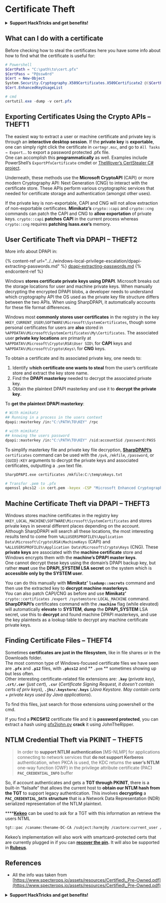 # Certificate Theft

<details>

<summary><strong>Support HackTricks and get benefits!</strong></summary>

Do you work in a **cybersecurity company**? Do you want to see your **company advertised in HackTricks**? or do you want to have access the **latest version of the PEASS or download HackTricks in PDF**? Check the [**SUBSCRIPTION PLANS**](https://github.com/sponsors/carlospolop)!

Discover [**The PEASS Family**](https://opensea.io/collection/the-peass-family), our collection of exclusive [**NFTs**](https://opensea.io/collection/the-peass-family)

Get the [**official PEASS & HackTricks swag**](https://peass.creator-spring.com)

**Join the** [**💬**](https://emojipedia.org/speech-balloon/) [**Discord group**](https://discord.gg/hRep4RUj7f) or the [**telegram group**](https://t.me/peass) or **follow** me on **Twitter** [**🐦**](https://github.com/carlospolop/hacktricks/tree/7af18b62b3bdc423e11444677a6a73d4043511e9/\[https:/emojipedia.org/bird/README.md)[**@carlospolopm**](https://twitter.com/carlospolopm)**.**

**Share your hacking tricks submitting PRs to the** [**hacktricks github repo**](https://github.com/carlospolop/hacktricks)**.**

</details>

## What can I do with a certificate

Before checking how to steal the certificates here you have some info about how to find what the certificate is useful for:

```powershell
# Powershell
$CertPath = "C:\path\to\cert.pfx"
$CertPass = "P@ssw0rd"
$Cert = New-Object
System.Security.Cryptography.X509Certificates.X509Certificate2 @($CertPath, $CertPass)
$Cert.EnhancedKeyUsageList

# cmd
certutil.exe -dump -v cert.pfx
```

## Exporting Certificates Using the Crypto APIs – THEFT1

The easiest way to extract a user or machine certificate and private key is through an **interactive desktop session**. If the **private key** is **exportable**, one can simply right click the certificate in `certmgr.msc`, and go to `All Tasks → Export`… to export a password protected .pfx file. \
One can accomplish this **programmatically** as well. Examples include PowerShell’s `ExportPfxCertificate` cmdlet or [TheWover’s CertStealer C# project](https://github.com/TheWover/CertStealer).

Underneath, these methods use the **Microsoft CryptoAPI** (CAPI) or more modern Cryptography API: Next Generation (CNG) to interact with the certificate store. These APIs perform various cryptographic services that needed for certificate storage and authentication (amongst other uses).

If the private key is non-exportable, CAPI and CNG will not allow extraction of non-exportable certificates. **Mimikatz’s** `crypto::capi` and `crypto::cng` commands can patch the CAPI and CNG to **allow exportation** of private keys. `crypto::capi` **patches** **CAPI** in the current process whereas `crypto::cng` requires **patching** **lsass.exe’s** memory.

## User Certificate Theft via DPAPI – THEFT2

More info about DPAPI in:

{% content-ref url="../../windows-local-privilege-escalation/dpapi-extracting-passwords.md" %}
[dpapi-extracting-passwords.md](../../windows-local-privilege-escalation/dpapi-extracting-passwords.md)
{% endcontent-ref %}

Windows **stores certificate private keys using DPAPI**. Microsoft breaks out the storage locations for user and machine private keys. When manually decrypting the encrypted DPAPI blobs, a developer needs to understand which cryptography API the OS used as the private key file structure differs between the two APIs. When using SharpDPAPI, it automatically accounts for these file format differences.&#x20;

Windows most **commonly stores user certificates** in the registry in the key `HKEY_CURRENT_USER\SOFTWARE\Microsoft\SystemCertificates`, though some personal certificates for users are **also** stored in `%APPDATA%\Microsoft\SystemCertificates\My\Certificates`. The associated user **private key locations** are primarily at `%APPDATA%\Microsoft\Crypto\RSA\User SID\` for **CAPI** keys and `%APPDATA%\Microsoft\Crypto\Keys\` for **CNG** keys.

To obtain a certificate and its associated private key, one needs to:

1. Identify w**hich certificate one wants to steal** from the user’s certificate store and extract the key store name.
2. Find the **DPAPI masterkey** needed to decrypt the associated private key.
3. Obtain the plaintext DPAPI masterkey and use it to **decrypt the private key**.

To **get the plaintext DPAPI masterkey**:

```bash
# With mimikatz
## Running in a process in the users context
dpapi::masterkey /in:"C:\PATH\TO\KEY" /rpc

# with mimikatz
## knowing the users password
dpapi::masterkey /in:"C:\PATH\TO\KEY" /sid:accountSid /password:PASS
```

To simplify masterkey file and private key file decryption, [**SharpDPAPI’s**](https://github.com/GhostPack/SharpDPAPI) `certificates` command can be used with the `/pvk`, `/mkfile`, `/password`, or `{GUID}:KEY` arguments to decrypt the private keys and associated certificates, outputting a `.pem` text file.

```bash
SharpDPAPI.exe certificates /mkfile:C:\temp\mkeys.txt

# Transfor .pem to .pfx
openssl pkcs12 -in cert.pem -keyex -CSP "Microsoft Enhanced Cryptographic Provider v1.0" -export -out cert.pfx
```

## Machine Certificate Theft via DPAPI – THEFT3

Windows stores machine certificates in the registry key `HKEY_LOCAL_MACHINE\SOFTWARE\Microsoft\SystemCertificates` and stores private keys in several different places depending on the account.\
Although SharpDPAPI will search all these locations, the most interesting results tend to come from `%ALLUSERSPROFILE%\Application Data\Microsoft\Crypto\RSA\MachineKeys` (CAPI) and `%ALLUSERSPROFILE%\Application Data\Microsoft\Crypto\Keys` (CNG). These **private keys** are associated with the **machine certificate** store and Windows encrypts them with the **machine’s DPAPI master keys**.\
One cannot decrypt these keys using the domain’s DPAPI backup key, but rather **must** use the **DPAPI\_SYSTEM LSA secret** on the system which is **accessible only by the SYSTEM user**.&#x20;

You can do this manually with **Mimikatz’** **`lsadump::secrets`** command and then use the extracted key to **decrypt machine masterkeys**. \
You can also patch CAPI/CNG as before and use **Mimikatz’** `crypto::certificates /export /systemstore:LOCAL_MACHINE` command. \
**SharpDPAPI’s** certificates command with the **`/machine`** flag (while elevated) will automatically **elevate** to **SYSTEM**, **dump** the **DPAPI\_SYSTEM** LSA secret, use this to **decrypt** and found machine DPAPI masterkeys, and use the key plaintexts as a lookup table to decrypt any machine certificate private keys.

## Finding Certificate Files – THEFT4

Sometimes **certificates are just in the filesystem**, like in file shares or in the Downloads folder.\
The most common type of Windows-focused certificate files we have seen are **`.pfx`** and **`.p12`** files, with **`.pkcs12`** and ** `.pem` ** sometimes showing up but less often.\
Other interesting certificate-related file extensions are: **`.key`** (_private key_), **`.crt/.cer`** (_just cert_), **`.csr`** (_Certificate Signing Request, it doesn't contain certs of priv keys_), **`.jks/.keystore/.keys`** (_Java Keystore. May contain certs + private keys used by Java applications_).

To find this files, just search for those extensions using powershell or the cmd.

If you find a **PKCS#12** certificate file and it is **password protected**, you can extract a hash using [pfx2john.py](https://fossies.org/dox/john-1.9.0-jumbo-1/pfx2john\_8py\_source.html) **crack** it using JohnTheRipper.

## NTLM Credential Theft via PKINIT – THEFT5

> In order to **support NTLM authentication** \[MS-NLMP] for applications connecting to network services that **do not support Kerberos** authentication, when PKCA is used, the KDC returns the **user’s NTLM** one-way function (OWF) in the privilege attribute certificate (PAC) **`PAC_CREDENTIAL_INFO`** buffer

So, if account authenticates and gets a **TGT through PKINIT**, there is a built-in “failsafe” that allows the current host to **obtain our NTLM hash from the TGT** to support legacy authentication. This involves **decrypting** a **`PAC_CREDENTIAL_DATA`** **structure** that is a Network Data Representation (NDR) serialized representation of the NTLM plaintext.

****[**Kekeo**](https://github.com/gentilkiwi/kekeo) can be used to ask for a TGT with this information an retrieve the users NTML

```bash
tgt::pac /caname:thename-DC-CA /subject:harmj0y /castore:current_user /domain:domain.local
```

Kekeo’s implementation will also work with smartcard-protected certs that are currently plugged in if you can [**recover the pin**](https://github.com/CCob/PinSwipe)**.** It will also be supported in [**Rubeus**](https://github.com/GhostPack/Rubeus).

## References

* All the info was taken from [https://www.specterops.io/assets/resources/Certified\_Pre-Owned.pdf](https://www.specterops.io/assets/resources/Certified\_Pre-Owned.pdf)

<details>

<summary><strong>Support HackTricks and get benefits!</strong></summary>

Do you work in a **cybersecurity company**? Do you want to see your **company advertised in HackTricks**? or do you want to have access the **latest version of the PEASS or download HackTricks in PDF**? Check the [**SUBSCRIPTION PLANS**](https://github.com/sponsors/carlospolop)!

Discover [**The PEASS Family**](https://opensea.io/collection/the-peass-family), our collection of exclusive [**NFTs**](https://opensea.io/collection/the-peass-family)

Get the [**official PEASS & HackTricks swag**](https://peass.creator-spring.com)

**Join the** [**💬**](https://emojipedia.org/speech-balloon/) [**Discord group**](https://discord.gg/hRep4RUj7f) or the [**telegram group**](https://t.me/peass) or **follow** me on **Twitter** [**🐦**](https://github.com/carlospolop/hacktricks/tree/7af18b62b3bdc423e11444677a6a73d4043511e9/\[https:/emojipedia.org/bird/README.md)[**@carlospolopm**](https://twitter.com/carlospolopm)**.**

**Share your hacking tricks submitting PRs to the** [**hacktricks github repo**](https://github.com/carlospolop/hacktricks)**.**

</details>
